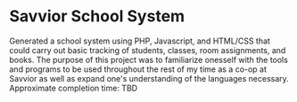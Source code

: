 # Savvior School System
Generated a school system using PHP, Javascript, and HTML/CSS that could carry out basic tracking of students, classes, room assignments, and books. The purpose of this project was to familiarize onesself with the tools and programs to be used throughout the rest of my time as a co-op at Savvior as well as expand one's understanding of the languages necessary. Approximate completion time: TBD
